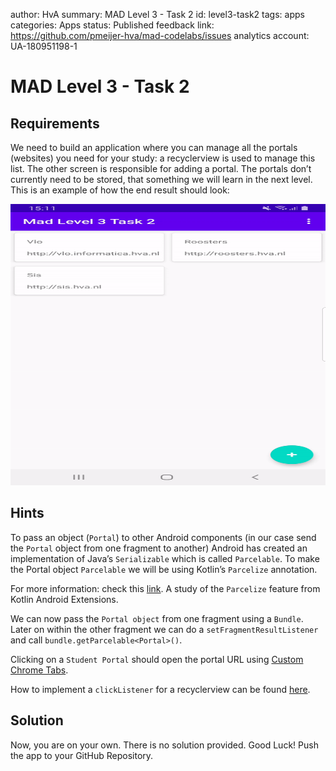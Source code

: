 author: HvA
summary: MAD Level 3 - Task 2
id: level3-task2
tags: apps
categories: Apps
status: Published
feedback link: https://github.com/pmeijer-hva/mad-codelabs/issues
analytics account: UA-180951198-1

# MAD Level 3 - Task 2

## Requirements

We need to build an application where you can manage all the portals (websites) you need for your study: a recyclerview 
is used to manage this list. The other screen is responsible for adding a portal. The portals don’t currently need to be stored, 
that something we will learn in the next level. This is an example of how the end result should look:

<img src="assets/level3task2.gif" width="530" height="450"/>

## Hints

To pass an object (`Portal`) to other Android components (in our case send the `Portal` object from one fragment to another) 
Android has created an implementation of Java’s `Serializable` which is called `Parcelable`. 
To make the Portal object `Parcelable` we will be using Kotlin’s `Parcelize` annotation. 

For more information: check this [link](https://kotlinlang.org/docs/tutorials/android-plugin.html#parcelable-implementations-generator).
A study of the `Parcelize` feature from Kotlin Android Extensions.

We can now pass the `Portal object` from one fragment using a `Bundle`. Later on within the other fragment we can do a 
`setFragmentResultListener` and call `bundle.getParcelable<Portal>()`.

Clicking on a `Student Portal` should open the portal URL using [Custom Chrome Tabs](
https://developer.chrome.com/multidevice/android/customtabs).

How to implement a `clickListener` for a recyclerview can be found [here](
https://www.andreasjakl.com/recyclerview-kotlin-style-click-listener-android).

## Solution
Now, you are on your own. There is no solution provided. Good Luck!
Push the app to your GitHub Repository.
